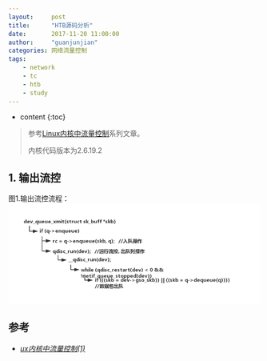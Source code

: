 ```yaml
---
layout:     post
title:      "HTB源码分析"
date:       2017-11-20 11:00:00 
author:     "guanjunjian"
categories: 网络流量控制
tags:
    - network
    - tc
    - htb
    - study
---
```


* content
{:toc}

>
> 参考[Linux内核中流量控制](http://cxw06023273.iteye.com/blog/867318)系列文章。
>   
> 内核代码版本为2.6.19.2
>




## 1. 输出流控

图1.输出流控流程：
![](/img/study/study-9-hierachical-token-bucket-source-code-1/1-egress-qdisc.png)


## 参考

* *[ux内核中流量控制(1)](http://cxw06023273.iteye.com/blog/867318)*

